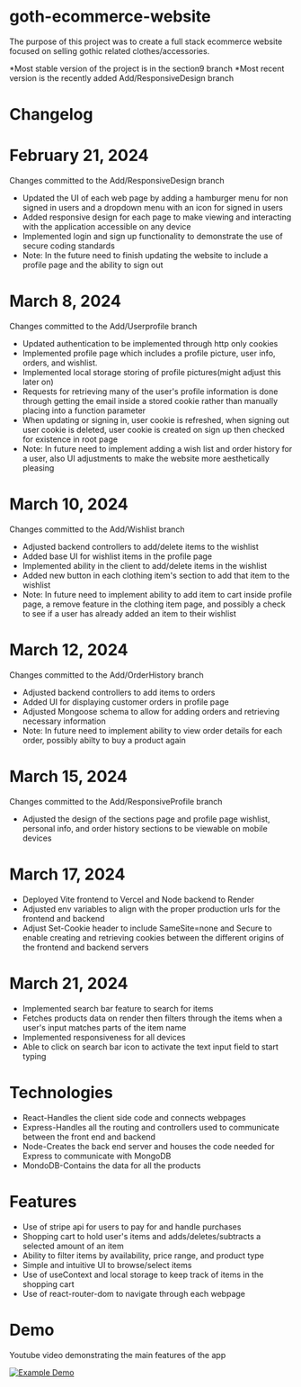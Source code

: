 # goth-ecommerce-website

The purpose of this project was to create a full stack ecommerce website focused on selling gothic related clothes/accessories.

*Most stable version of the project is in the section9 branch
*Most recent version is the recently added Add/ResponsiveDesign branch

# Changelog
# February 21, 2024
Changes committed to the Add/ResponsiveDesign branch
* Updated the UI of each web page by adding a hamburger menu for non signed in users and a dropdown menu with an icon for signed in users
* Added responsive design for each page to make viewing and interacting with the application accessible on any device
* Implemented login and sign up functionality to demonstrate the use of secure coding standards
* Note: In the future need to finish updating the website to include a profile page and the ability to sign out
# March 8, 2024
Changes committed to the Add/Userprofile branch
* Updated authentication to be implemented through http only cookies
* Implemented profile page which includes a profile picture, user info, orders, and wishlist.
* Implemented local storage storing of profile pictures(might adjust this later on)
* Requests for retrieving many of the user's profile information is done through getting the email inside a stored cookie rather than manually placing into a function parameter
* When updating or signing in, user cookie is refreshed, when signing out user cookie is deleted, user cookie is created on sign up then checked for existence in root page
* Note: In future need to implement adding a wish list and order history for a user, also UI adjustments to make the website more aesthetically pleasing
# March 10, 2024
Changes committed to the Add/Wishlist branch
* Adjusted backend controllers to add/delete items to the wishlist
* Added base UI for wishlist items in the profile page
* Implemented ability in the client to add/delete items in the wishlist
* Added new button in each clothing item's section to add that item to the wishlist
* Note: In future need to implement ability to add item to cart inside profile page, a remove feature in the clothing item page, and possibly a check to see if a user has already added an item to their wishlist
# March 12, 2024
Changes committed to the Add/OrderHistory branch
* Adjusted backend controllers to add items to orders
* Added UI for displaying customer orders in profile page
* Adjusted Mongoose schema to allow for adding orders and retrieving necessary information
* Note: In future need to implement ability to view order details for each order, possibly abilty to buy a product again
# March 15, 2024
Changes committed to the Add/ResponsiveProfile branch
* Adjusted the design of the sections page and profile page wishlist, personal info, and order history sections to be viewable on mobile devices
# March 17, 2024
* Deployed Vite frontend to Vercel and Node backend to Render
* Adjusted env variables to align with the proper production urls for the frontend and backend
* Adjust Set-Cookie header to include SameSite=none and Secure to enable creating and retrieving cookies between the different origins of the frontend and backend servers
# March 21, 2024
* Implemented search bar feature to search for items
* Fetches products data on render then filters through the items when a user's input matches parts of the item name
* Implemented responsiveness for all devices
* Able to click on search bar icon to activate the text input field to start typing
# Technologies
* React-Handles the client side code and connects webpages
* Express-Handles all the routing and controllers used to communicate between the front end and backend
* Node-Creates the back end server and houses the code needed for Express to communicate with MongoDB
* MondoDB-Contains the data for all the products

# Features
* Use of stripe api for users to pay for and handle purchases
* Shopping cart to hold user's items and adds/deletes/subtracts a selected amount of an item
* Ability to filter items by availability, price range, and product type
* Simple and intuitive UI to browse/select items
* Use of useContext and local storage to keep track of items in the shopping cart
* Use of react-router-dom to navigate through each webpage

# Demo
Youtube video demonstrating the main features of the app

[![Example Demo](https://img.youtube.com/vi/g4nGnEijp70/0.jpg)](https://www.youtube.com/watch?v=g4nGnEijp70)
